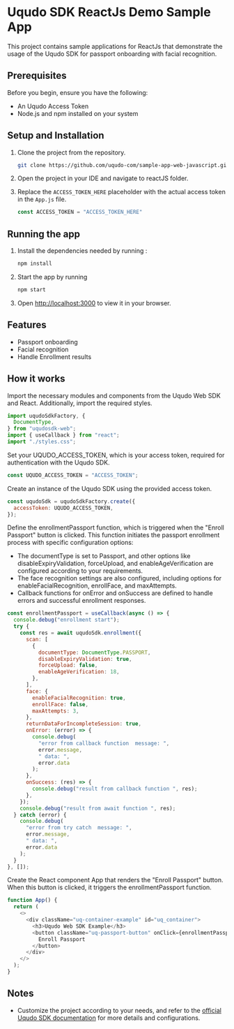 # Uqudo SDK ReactJs Demo Sample App

This project contains sample applications for ReactJs that demonstrate the usage of the Uqudo SDK for passport onboarding with facial recognition.

## Prerequisites

Before you begin, ensure you have the following:

- An Uqudo Access Token
- Node.js and npm installed on your system

## Setup and Installation

1. Clone the project from the repository.

    ```sh
    git clone https://github.com/uqudo-com/sample-app-web-javascript.git
    ```

2. Open the project in your IDE and navigate to reactJS folder.

3. Replace the `ACCESS_TOKEN_HERE` placeholder with the actual access token in the `App.js` file.

    ```js
    const ACCESS_TOKEN = "ACCESS_TOKEN_HERE"
    ```

## Running the app

1. Install the dependencies needed by running :

      ```js
    npm install
    ```

2. Start the app by running

      ```js
    npm start
    ```

3. Open [http://localhost:3000](http://localhost:3000) to view it in your browser.

## Features

- Passport onboarding
- Facial recognition
- Handle Enrollment results

## How it works

Import the necessary modules and components from the Uqudo Web SDK and React. Additionally, import the required styles.

```javascript
import uqudoSdkFactory, {
  DocumentType,
} from "uqudosdk-web";
import { useCallback } from "react";
import "./styles.css";
```

Set your UQUDO_ACCESS_TOKEN, which is your access token, required for authentication with the Uqudo SDK.

```javascript
const UQUDO_ACCESS_TOKEN = "ACCESS_TOKEN";
```

Create an instance of the Uqudo SDK using the provided access token.

```javascript
const uqudoSdk = uqudoSdkFactory.create({
  accessToken: UQUDO_ACCESS_TOKEN,
});
```

Define the enrollmentPassport function, which is triggered when the "Enroll Passport" button is clicked.
This function initiates the passport enrollment process with specific configuration options:

- The documentType is set to Passport, and other options like disableExpiryValidation, forceUpload, and enableAgeVerification are configured according to your requirements.
- The face recognition settings are also configured, including options for enableFacialRecognition, enrollFace, and maxAttempts.
- Callback functions for onError and onSuccess are defined to handle errors and successful enrollment responses.

```javascript
const enrollmentPassport = useCallback(async () => {
  console.debug("enrollment start");
  try {
    const res = await uqudoSdk.enrollment({
      scan: [
        {
          documentType: DocumentType.PASSPORT,
          disableExpiryValidation: true,
          forceUpload: false,
          enableAgeVerification: 18,
        },
      ],
      face: {
        enableFacialRecognition: true,
        enrollFace: false,
        maxAttempts: 3,
      },
      returnDataForIncompleteSession: true,
      onError: (error) => {
        console.debug(
          "error from callback function  message: ",
          error.message,
          " data: ",
          error.data
        );
      },
      onSuccess: (res) => {
        console.debug("result from callback function ", res);
      },
    });
    console.debug("result from await function ", res);
  } catch (error) {
    console.debug(
      "error from try catch  message: ",
      error.message,
      " data: ",
      error.data
    );
  }
}, []);
```

Create the React component App that renders the "Enroll Passport" button.
When this button is clicked, it triggers the enrollmentPassport function.

```javascript
function App() {
  return (
    <>
      <div className="uq-container-example" id="uq_container">
        <h3>Uqudo Web SDK Example</h3>
        <button className="uq-passport-button" onClick={enrollmentPassport}>
          Enroll Passport
        </button>
      </div>
    </>
  );
}
```

## Notes

- Customize the project according to your needs, and refer to the [official Uqudo SDK documentation](http://docs.uqudo.com/docs/) for more details and configurations.
